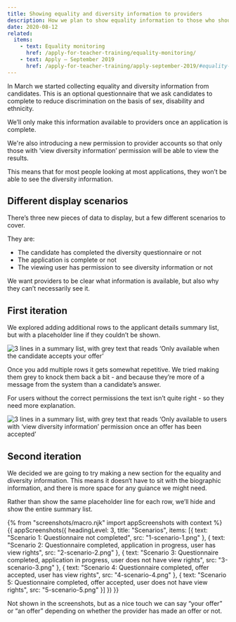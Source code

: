 ```yaml
---
title: Showing equality and diversity information to providers
description: How we plan to show equality information to those who should see it, but make sure it’s protected
date: 2020-08-12
related:
  items:
    - text: Equality monitoring
      href: /apply-for-teacher-training/equality-monitoring/
    - text: Apply – September 2019
      href: /apply-for-teacher-training/apply-september-2019/#equality-and-diversity
---
```


In March we started collecting equality and diversity information from candidates. This is an optional questionnaire that we ask candidates to complete to reduce discrimination on the basis of sex, disability and ethnicity.

We’ll only make this information available to providers once an application is complete.

We're also introducing a new permission to provider accounts so that only those with ’view diversity information’ permission will be able to view the results.

This means that for most people looking at most applications, they won’t be able to see the diversity information.

## Different display scenarios

There’s three new pieces of data to display, but a few different scenarios to cover.

They are:

- The candidate has completed the diversity questionnaire or not
- The application is complete or not
- The viewing user has permission to see diversity information or not

We want providers to be clear what information is available, but also why they can’t necessarily see it.

## First iteration

We explored adding additional rows to the applicant details summary list, but with a placeholder line if they couldn’t be shown.

![3 lines in a summary list, with grey text that reads ‘Only available when the candidate accepts your offer’](multiple-lines-short-grey.png)

Once you add multiple rows it gets somewhat repetitive. We tried making them grey to knock them back a bit - and because they’re more of a message from the system than a candidate’s answer.

For users without the correct permissions the text isn’t quite right - so they need more explanation.

![3 lines in a summary list, with grey text that reads ‘Only available to users with ‘view diversity information’ permission once an offer has been accepted’](multiple-lines-long-grey.png)

## Second iteration

We decided we are going to try making a new section for the equality and diversity information. This means it doesn‘t have to sit with the biographic information, and there is more space for any guiance we might need.

Rather than show the same placeholder line for each row, we’ll hide and show the entire summary list.

{% from "screenshots/macro.njk" import appScreenshots with context %}
{{ appScreenshots({
  headingLevel: 3,
  title: "Scenarios",
  items: [{
    text: "Scenario 1: Questionnaire not completed",
    src: "1-scenario-1.png"
  }, {
    text: "Scenario 2: Questionnaire completed, application in progress, user has view rights",
    src: "2-scenario-2.png"
  }, {
    text: "Scenario 3: Questionnaire completed, application in progress, user does not have view rights",
    src: "3-scenario-3.png"
  }, {
    text: "Scenario 4: Questionnaire completed, offer accepted, user has view rights",
    src: "4-scenario-4.png"
  }, {
    text: "Scenario 5: Questionnaire completed, offer accepted, user does not have view rights",
    src: "5-scenario-5.png"
  }]
}) }}

Not shown in the screenshots, but as a nice touch we can say “your offer” or “an offer” depending on whether the provider has made an offer or not.
